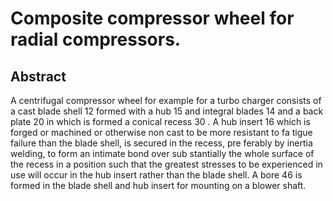 # Composite compressor wheel for radial compressors.

## Abstract
A centrifugal compressor wheel for example for a turbo charger consists of a cast blade shell 12 formed with a hub 15 and integral blades 14 and a back plate 20 in which is formed a conical recess 30 . A hub insert 16 which is forged or machined or otherwise non cast to be more resistant to fa tigue failure than the blade shell, is secured in the recess, pre ferably by inertia welding, to form an intimate bond over sub stantially the whole surface of the recess in a position such that the greatest stresses to be experienced in use will occur in the hub insert rather than the blade shell. A bore 46 is formed in the blade shell and hub insert for mounting on a blower shaft.
